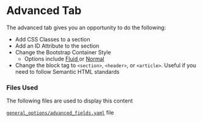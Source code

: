 # Advanced Tab

The advanced tab gives you an opportunity to do the following:

* Add CSS Classes to a section
* Add an ID Attribute to the section
* Change the Bootstrap Container Style
  * Options include [Fluid ](https://getbootstrap.com/docs/5.2/layout/containers/#fluid-containers)or [Normal](https://getbootstrap.com/docs/5.2/layout/containers/#default-container)
* Change the block tag to `<section>`, `<header>`, or `<article>`. Useful if you need to follow Semantic HTML standards

### Files Used

The following files are used to display this content

[`general_options/advanced_fields.yaml`](https://github.com/artistro08/tailor-starter/blob/main/seeds/blueprints/content/mixins/builder/general\_options/advanced\_fields.yaml) file
